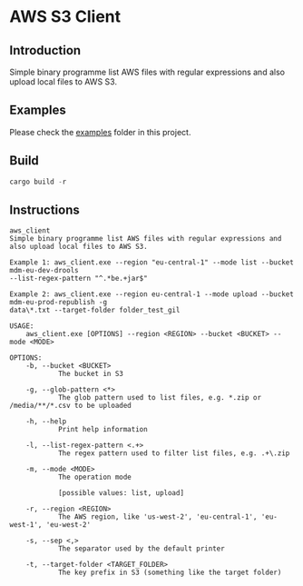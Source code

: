 # AWS S3 Client

## Introduction

Simple binary programme list AWS files with regular expressions and also upload local files to AWS S3.

## Examples

Please check the [examples](examples) folder in this project.

## Build

```ps1
cargo build -r
```

## Instructions

```
aws_client 
Simple binary programme list AWS files with regular expressions and also upload local files to AWS S3.

Example 1: aws_client.exe --region "eu-central-1" --mode list --bucket mdm-eu-dev-drools
--list-regex-pattern "^.*be.+jar$"

Example 2: aws_client.exe --region eu-central-1 --mode upload --bucket mdm-eu-prod-republish -g
data\*.txt --target-folder folder_test_gil

USAGE:
    aws_client.exe [OPTIONS] --region <REGION> --bucket <BUCKET> --mode <MODE>

OPTIONS:
    -b, --bucket <BUCKET>
            The bucket in S3

    -g, --glob-pattern <*>
            The glob pattern used to list files, e.g. *.zip or /media/**/*.csv to be uploaded

    -h, --help
            Print help information

    -l, --list-regex-pattern <.+>
            The regex pattern used to filter list files, e.g. .+\.zip

    -m, --mode <MODE>
            The operation mode

            [possible values: list, upload]

    -r, --region <REGION>
            The AWS region, like 'us-west-2', 'eu-central-1', 'eu-west-1', 'eu-west-2'

    -s, --sep <,>
            The separator used by the default printer

    -t, --target-folder <TARGET_FOLDER>
            The key prefix in S3 (something like the target folder)

```